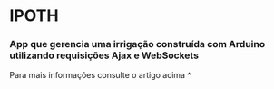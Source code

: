 # IPOTH

### App que gerencia uma irrigação construída com Arduino utilizando requisições Ajax e WebSockets

Para mais informações consulte o artigo acima ^


